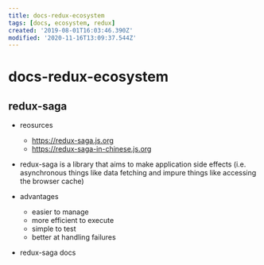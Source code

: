 ```yaml
---
title: docs-redux-ecosystem
tags: [docs, ecosystem, redux]
created: '2019-08-01T16:03:46.390Z'
modified: '2020-11-16T13:09:37.544Z'
---
```


# docs-redux-ecosystem

## redux-saga

- reosurces
  - https://redux-saga.js.org
  - https://redux-saga-in-chinese.js.org

- redux-saga is a library that aims to make application side effects (i.e. asynchronous things like data fetching and impure things like accessing the browser cache)
- advantages
  - easier to manage
  - more efficient to execute
  - simple to test
  - better at handling failures

- redux-saga docs

